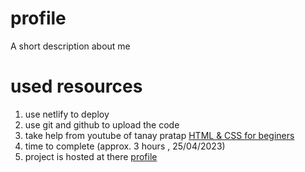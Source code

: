# profile
A short description about me 

# used resources 
1. use netlify to deploy
2. use git and github to upload the code 
3. take help from youtube of tanay pratap [HTML & CSS for beginers][def2]
4. time to complete (approx. 3 hours , 25/04/2023) 
5. project is hosted at there [profile][def]

[def]: https://prakush.netlify.app/
[def2]: https://www.youtube.com/watch?v=E8cl_8ktp9M&list=PLzvhQUIpvvug-c-bExl_xFcopeQi_sa29